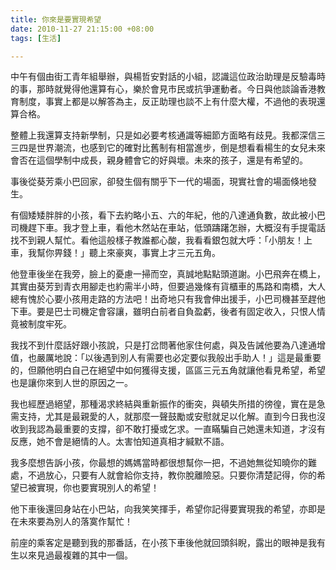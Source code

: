 ```yaml
---
title: 你來是要實現希望
date: 2010-11-27 21:15:00 +08:00
tags: [生活]

---
```


 中午有個由街工青年組舉辦，與楊哲安對話的小組，認識這位政治助理是反驗毒時的事，那時就覺得他還算有心，樂於會見市民或抗爭運動者。今日與他談論香港教育制度，事實上都是以解答為主，反正助理也談不上有什麼大權，不過他的表現還算合格。  
  
 整體上我還算支持新學制，只是如必要考核通識等細節方面略有歧見。我都深信三三四是世界潮流，也感到它的確對比舊制有相當進步，倒是想看看楊生的女兒未來會否在這個學制中成長，親身體會它的好與壞。未來的孩子，還是有希望的。  
  
 事後從葵芳乘小巴回家，卻發生個有關乎下一代的場面，現實社會的場面倏地發生。  
  
 有個矮矮胖胖的小孩，看下去約略小五、六的年紀，他的八達通負數，故此被小巴司機趕下車。我才登上車，看他木然站在車站，低頭躊躇怎辦，大概沒有手提電話找不到親人幫忙。看他這般樣子教誰都心酸，我看看銀包就大呼：「小朋友！上車，我幫你畀錢！」聽上來豪爽，事實上才三元五角。  
  
 他登車後坐在我旁，臉上的憂慮一掃而空，真誠地點點頭道謝。小巴飛奔在橋上，其實由葵芳到青衣用腳走也約需半小時，但要過幾條有貨櫃車的馬路和南橋，大人總有愧於心要小孩用走路的方法吧！出奇地只有我會伸出援手，小巴司機甚至趕他下車。要是巴士司機定會容讓，雖明白前者自負盈虧，後者有固定收入，只恨人情竟被制度牢死。  
  
 我找不到什麼話好跟小孩說，只是打岔問著他家住何處，與及告誡他要為八達通增值，也嚴厲地說：「以後遇到別人有需要也必定要似我般出手助人！」這是最重要的，但願他明白自己在絕望中如何獲得支援，區區三元五角就讓他看見希望，希望也是讓你來到人世的原因之一。  
  
 我也經歷過絕望，那種渴求終結與重新振作的衝突，與頓失所措的徬徨，實在是急需支持，尤其是最親愛的人，就那麼一聲鼓勵或安慰就足以化解。直到今日我也沒收到我認為最重要的支撐，卻不敢打擾或乞求。一直瞞騙自己她還未知道，才沒有反應，她不會是絕情的人。太害怕知道真相才緘默不語。  
  
 我多麼想告訴小孩，你最想的媽媽當時都很想幫你一把，不過她無從知曉你的難處，不過放心，只要有人就會給你支持，教你脫離險惡。只要你清楚記得，你的希望已被實現，你也要實現別人的希望！  
  
 他下車後還回身站在小巴站，向我笑笑揮手，希望你記得要實現我的希望，亦即是在未來要為別人的落寞作幫忙！  
  
 前座的乘客定是聽到我的那番話，在小孩下車後他就回頭斜睨，露出的眼神是我有生以來見過最複雜的其中一個。
